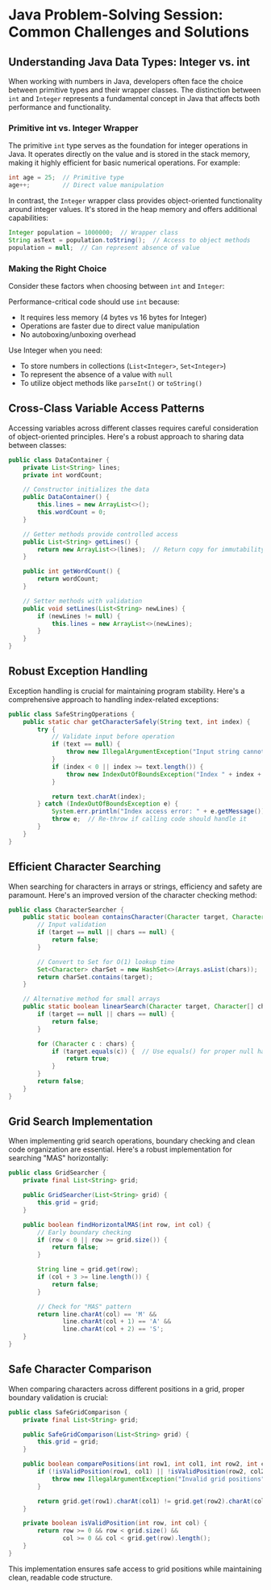 # Java Problem-Solving Session: Common Challenges and Solutions

## Understanding Java Data Types: Integer vs. int

When working with numbers in Java, developers often face the choice between primitive types and their wrapper classes. The distinction between `int` and `Integer` represents a fundamental concept in Java that affects both performance and functionality.

### Primitive int vs. Integer Wrapper

The primitive `int` type serves as the foundation for integer operations in Java. It operates directly on the value and is stored in the stack memory, making it highly efficient for basic numerical operations. For example:

```java
int age = 25;  // Primitive type
age++;         // Direct value manipulation
```

In contrast, the `Integer` wrapper class provides object-oriented functionality around integer values. It's stored in the heap memory and offers additional capabilities:

```java
Integer population = 1000000;  // Wrapper class
String asText = population.toString();  // Access to object methods
population = null;  // Can represent absence of value
```

### Making the Right Choice

Consider these factors when choosing between `int` and `Integer`:

Performance-critical code should use `int` because:

- It requires less memory (4 bytes vs 16 bytes for Integer)
- Operations are faster due to direct value manipulation
- No autoboxing/unboxing overhead

Use Integer when you need:

- To store numbers in collections (`List<Integer>`, `Set<Integer>`)
- To represent the absence of a value with `null`
- To utilize object methods like `parseInt()` or `toString()`

## Cross-Class Variable Access Patterns

Accessing variables across different classes requires careful consideration of object-oriented principles. Here's a robust approach to sharing data between classes:

```java
public class DataContainer {
    private List<String> lines;
    private int wordCount;

    // Constructor initializes the data
    public DataContainer() {
        this.lines = new ArrayList<>();
        this.wordCount = 0;
    }

    // Getter methods provide controlled access
    public List<String> getLines() {
        return new ArrayList<>(lines);  // Return copy for immutability
    }

    public int getWordCount() {
        return wordCount;
    }

    // Setter methods with validation
    public void setLines(List<String> newLines) {
        if (newLines != null) {
            this.lines = new ArrayList<>(newLines);
        }
    }
}
```

## Robust Exception Handling

Exception handling is crucial for maintaining program stability. Here's a comprehensive approach to handling index-related exceptions:

```java
public class SafeStringOperations {
    public static char getCharacterSafely(String text, int index) {
        try {
            // Validate input before operation
            if (text == null) {
                throw new IllegalArgumentException("Input string cannot be null");
            }
            if (index < 0 || index >= text.length()) {
                throw new IndexOutOfBoundsException("Index " + index + " is invalid for string of length " + text.length());
            }

            return text.charAt(index);
        } catch (IndexOutOfBoundsException e) {
            System.err.println("Index access error: " + e.getMessage());
            throw e;  // Re-throw if calling code should handle it
        }
    }
}
```

## Efficient Character Searching

When searching for characters in arrays or strings, efficiency and safety are paramount. Here's an improved version of the character checking method:

```java
public class CharacterSearcher {
    public static boolean containsCharacter(Character target, Character[] chars) {
        // Input validation
        if (target == null || chars == null) {
            return false;
        }

        // Convert to Set for O(1) lookup time
        Set<Character> charSet = new HashSet<>(Arrays.asList(chars));
        return charSet.contains(target);
    }

    // Alternative method for small arrays
    public static boolean linearSearch(Character target, Character[] chars) {
        if (target == null || chars == null) {
            return false;
        }

        for (Character c : chars) {
            if (target.equals(c)) {  // Use equals() for proper null handling
                return true;
            }
        }
        return false;
    }
}
```

## Grid Search Implementation

When implementing grid search operations, boundary checking and clean code organization are essential. Here's a robust implementation for searching "MAS" horizontally:

```java
public class GridSearcher {
    private final List<String> grid;

    public GridSearcher(List<String> grid) {
        this.grid = grid;
    }

    public boolean findHorizontalMAS(int row, int col) {
        // Early boundary checking
        if (row < 0 || row >= grid.size()) {
            return false;
        }

        String line = grid.get(row);
        if (col + 3 >= line.length()) {
            return false;
        }

        // Check for "MAS" pattern
        return line.charAt(col) == 'M' &&
               line.charAt(col + 1) == 'A' &&
               line.charAt(col + 2) == 'S';
    }
}
```

## Safe Character Comparison

When comparing characters across different positions in a grid, proper boundary validation is crucial:

```java
public class SafeGridComparison {
    private final List<String> grid;

    public SafeGridComparison(List<String> grid) {
        this.grid = grid;
    }

    public boolean comparePositions(int row1, int col1, int row2, int col2) {
        if (!isValidPosition(row1, col1) || !isValidPosition(row2, col2)) {
            throw new IllegalArgumentException("Invalid grid positions");
        }

        return grid.get(row1).charAt(col1) != grid.get(row2).charAt(col2);
    }

    private boolean isValidPosition(int row, int col) {
        return row >= 0 && row < grid.size() &&
               col >= 0 && col < grid.get(row).length();
    }
}
```

This implementation ensures safe access to grid positions while maintaining clean, readable code structure.
